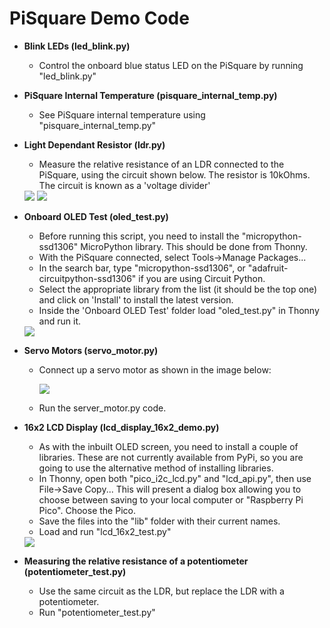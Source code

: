 # PiSquare Demo Code
* **Blink LEDs (led_blink.py)**
  * Control the onboard blue status LED on the PiSquare by running "led_blink.py"
  
* **PiSquare Internal Temperature (pisquare_internal_temp.py)**
  * See PiSquare internal temperature using "pisquare_internal_temp.py"
  
* **Light Dependant Resistor (ldr.py)** 
  * Measure the relative resistance of an LDR connected to the PiSquare, using the circuit shown below. The resistor is 10kOhms. The circuit is known as a 'voltage divider'
  <img src = "https://github.com/sbcshop/PiSquare/blob/main/images/img27.jpg" />
  <img src = "https://github.com/sbcshop/PiSquare/blob/main/images/img28.png" />
  
* **Onboard OLED Test (oled_test.py)**

  * Before running this script, you need to install the "micropython-ssd1306" MicroPython library. This should be done from Thonny.
  * With the PiSquare connected, select Tools->Manage Packages...
  * In the search bar, type "micropython-ssd1306", or "adafruit-circuitpython-ssd1306" if you are using Circuit Python.
  * Select the appropriate library from the list (it should be the top one) and click on 'Install' to install the latest version.
  * Inside the 'Onboard OLED Test' folder load "oled_test.py" in Thonny and run it.
  
  <img src = "https://github.com/sbcshop/PiSquare/blob/main/images/img24.jpg" />

* **Servo Motors (servo_motor.py)**
  * Connect up a servo motor as shown in the image below:

    <img src = "https://github.com/sbcshop/PiSquare/blob/main/images/img25.jpg" />
  
  * Run the server_motor.py code.

* **16x2 LCD Display (lcd_display_16x2_demo.py)**

  * As with the inbuilt OLED screen, you need to install a couple of libraries. These are not currently available from PyPi, so you are going to use the alternative method of installing libraries.
  * In Thonny, open both "pico_i2c_lcd.py" and "lcd_api.py", then use File->Save Copy...  This will present a dialog box allowing you to choose between saving to your local computer or "Raspberry Pi Pico". Choose the Pico.
  * Save the files into the "lib" folder with their current names.
  * Load and run "lcd_16x2_test.py"
  
  <img src = "https://github.com/sbcshop/PiSquare/blob/main/images/img26.jpg" />
  
* **Measuring the relative resistance of a potentiometer (potentiometer_test.py)**

  * Use the same circuit as the LDR, but replace the LDR with a potentiometer.
  * Run "potentiometer_test.py"
